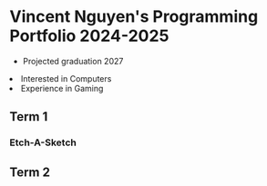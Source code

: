 # Vincent Nguyen's Programming Portfolio 2024-2025

* Projected graduation 2027
<li>Interested in Computers</li>
<li>Experience in Gaming</li>

## Term 1
### Etch-A-Sketch

## Term 2
